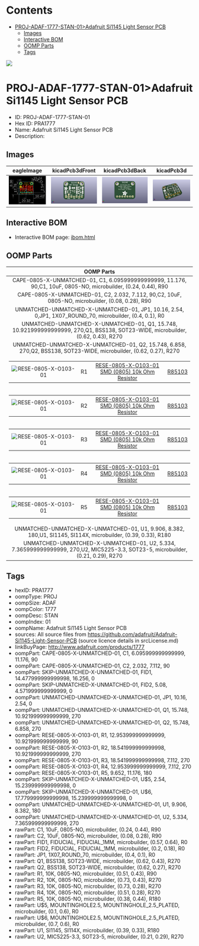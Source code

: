 



Contents
========

* [PROJ-ADAF-1777-STAN-01>Adafruit Si1145 Light Sensor PCB](#proj-adaf-1777-stan-01adafruit-si1145-light-sensor-pcb)
	* [Images](#images)
	* [Interactive BOM](#interactive-bom)
	* [OOMP Parts](#oomp-parts)
	* [Tags](#tags)
  
![][im]
# PROJ-ADAF-1777-STAN-01>Adafruit Si1145 Light Sensor PCB

- ID: PROJ-ADAF-1777-STAN-01
- Hex ID: PRA1777
- Name: Adafruit Si1145 Light Sensor PCB
- Description: 

## Images
  
  

|eagleImage|kicadPcb3dFront|kicadPcb3dBack|kicadPcb3d|
| :---: | :---: | :---: | :---: |
|[![eagleImage](eagleImage_140.png)](eagleImage_600.png)|[![kicadPcb3dFront](kicadPcb3dFront_140.png)](kicadPcb3dFront_600.png)|[![kicadPcb3dBack](kicadPcb3dBack_140.png)](kicadPcb3dBack_600.png)|[![kicadPcb3d](kicadPcb3d_140.png)](kicadPcb3d_600.png)|

## Interactive BOM

- Interactive BOM page: [ibom.html](kicad/bom/ibom.html)

## OOMP Parts
  

|OOMP Parts|
| :---: |
|CAPE-0805-X-UNMATCHED-01, C1, 6.095999999999999, 11.176, 90,C1, 10uF, 0805-NO, microbuilder, (0.24, 0.44), R90|
|CAPE-0805-X-UNMATCHED-01, C2, 2.032, 7.112, 90,C2, 10uF, 0805-NO, microbuilder, (0.08, 0.28), R90|
|UNMATCHED-UNMATCHED-X-UNMATCHED-01, JP1, 10.16, 2.54, 0,JP1, 1X07_ROUND_70, microbuilder, (0.4, 0.1), R0|
|UNMATCHED-UNMATCHED-X-UNMATCHED-01, Q1, 15.748, 10.921999999999999, 270,Q1, BSS138, SOT23-WIDE, microbuilder, (0.62, 0.43), R270|
|UNMATCHED-UNMATCHED-X-UNMATCHED-01, Q2, 15.748, 6.858, 270,Q2, BSS138, SOT23-WIDE, microbuilder, (0.62, 0.27), R270|
|<table><tr><td>![RESE-0805-X-O103-01](https://raw.githubusercontent.com/oomlout/oomlout_OOMP_parts/main/RESE-0805-X-O103-01/image_140.jpg)</td><td> R1</td><td>[RESE-0805-X-O103-01<br>SMD (0805) 10k Ohm Resistor](https://github.com/oomlout/oomlout_OOMP_parts/tree/main/RESE-0805-X-O103-01/)</td><td>[R85103](https://github.com/oomlout/oomlout_OOMP_parts/tree/main/RESE-0805-X-O103-01/)</td></tr></table>|
|<table><tr><td>![RESE-0805-X-O103-01](https://raw.githubusercontent.com/oomlout/oomlout_OOMP_parts/main/RESE-0805-X-O103-01/image_140.jpg)</td><td> R2</td><td>[RESE-0805-X-O103-01<br>SMD (0805) 10k Ohm Resistor](https://github.com/oomlout/oomlout_OOMP_parts/tree/main/RESE-0805-X-O103-01/)</td><td>[R85103](https://github.com/oomlout/oomlout_OOMP_parts/tree/main/RESE-0805-X-O103-01/)</td></tr></table>|
|<table><tr><td>![RESE-0805-X-O103-01](https://raw.githubusercontent.com/oomlout/oomlout_OOMP_parts/main/RESE-0805-X-O103-01/image_140.jpg)</td><td> R3</td><td>[RESE-0805-X-O103-01<br>SMD (0805) 10k Ohm Resistor](https://github.com/oomlout/oomlout_OOMP_parts/tree/main/RESE-0805-X-O103-01/)</td><td>[R85103](https://github.com/oomlout/oomlout_OOMP_parts/tree/main/RESE-0805-X-O103-01/)</td></tr></table>|
|<table><tr><td>![RESE-0805-X-O103-01](https://raw.githubusercontent.com/oomlout/oomlout_OOMP_parts/main/RESE-0805-X-O103-01/image_140.jpg)</td><td> R4</td><td>[RESE-0805-X-O103-01<br>SMD (0805) 10k Ohm Resistor](https://github.com/oomlout/oomlout_OOMP_parts/tree/main/RESE-0805-X-O103-01/)</td><td>[R85103](https://github.com/oomlout/oomlout_OOMP_parts/tree/main/RESE-0805-X-O103-01/)</td></tr></table>|
|<table><tr><td>![RESE-0805-X-O103-01](https://raw.githubusercontent.com/oomlout/oomlout_OOMP_parts/main/RESE-0805-X-O103-01/image_140.jpg)</td><td> R5</td><td>[RESE-0805-X-O103-01<br>SMD (0805) 10k Ohm Resistor](https://github.com/oomlout/oomlout_OOMP_parts/tree/main/RESE-0805-X-O103-01/)</td><td>[R85103](https://github.com/oomlout/oomlout_OOMP_parts/tree/main/RESE-0805-X-O103-01/)</td></tr></table>|
|UNMATCHED-UNMATCHED-X-UNMATCHED-01, U1, 9.906, 8.382, 180,U1, SI1145, SI114X, microbuilder, (0.39, 0.33), R180|
|UNMATCHED-UNMATCHED-X-UNMATCHED-01, U2, 5.334, 7.365999999999999, 270,U2, MIC5225-3.3, SOT23-5, microbuilder, (0.21, 0.29), R270|

## Tags

- hexID: PRA1777
- oompType: PROJ
- oompSize: ADAF
- oompColor: 1777
- oompDesc: STAN
- oompIndex: 01
- oompName: Adafruit Si1145 Light Sensor PCB
- sources: All source files from https://github.com/adafruit/Adafruit-Si1145-Light-Sensor-PCB (source licence details in srcLicense.md)
- linkBuyPage: http://www.adafruit.com/products/1777
- oompPart: CAPE-0805-X-UNMATCHED-01, C1, 6.095999999999999, 11.176, 90
- oompPart: CAPE-0805-X-UNMATCHED-01, C2, 2.032, 7.112, 90
- oompPart: SKIP-UNMATCHED-X-UNMATCHED-01, FID1, 14.477999999999998, 16.256, 0
- oompPart: SKIP-UNMATCHED-X-UNMATCHED-01, FID2, 5.08, 4.571999999999999, 0
- oompPart: UNMATCHED-UNMATCHED-X-UNMATCHED-01, JP1, 10.16, 2.54, 0
- oompPart: UNMATCHED-UNMATCHED-X-UNMATCHED-01, Q1, 15.748, 10.921999999999999, 270
- oompPart: UNMATCHED-UNMATCHED-X-UNMATCHED-01, Q2, 15.748, 6.858, 270
- oompPart: RESE-0805-X-O103-01, R1, 12.953999999999999, 10.921999999999999, 90
- oompPart: RESE-0805-X-O103-01, R2, 18.541999999999998, 10.921999999999999, 270
- oompPart: RESE-0805-X-O103-01, R3, 18.541999999999998, 7.112, 270
- oompPart: RESE-0805-X-O103-01, R4, 12.953999999999999, 7.112, 270
- oompPart: RESE-0805-X-O103-01, R5, 9.652, 11.176, 180
- oompPart: SKIP-UNMATCHED-X-UNMATCHED-01, U$5, 2.54, 15.239999999999998, 0
- oompPart: SKIP-UNMATCHED-X-UNMATCHED-01, U$6, 17.779999999999998, 15.239999999999998, 0
- oompPart: UNMATCHED-UNMATCHED-X-UNMATCHED-01, U1, 9.906, 8.382, 180
- oompPart: UNMATCHED-UNMATCHED-X-UNMATCHED-01, U2, 5.334, 7.365999999999999, 270
- rawPart: C1, 10uF, 0805-NO, microbuilder, (0.24, 0.44), R90
- rawPart: C2, 10uF, 0805-NO, microbuilder, (0.08, 0.28), R90
- rawPart: FID1, FIDUCIAL, FIDUCIAL_1MM, microbuilder, (0.57, 0.64), R0
- rawPart: FID2, FIDUCIAL, FIDUCIAL_1MM, microbuilder, (0.2, 0.18), R0
- rawPart: JP1, 1X07_ROUND_70, microbuilder, (0.4, 0.1), R0
- rawPart: Q1, BSS138, SOT23-WIDE, microbuilder, (0.62, 0.43), R270
- rawPart: Q2, BSS138, SOT23-WIDE, microbuilder, (0.62, 0.27), R270
- rawPart: R1, 10K, 0805-NO, microbuilder, (0.51, 0.43), R90
- rawPart: R2, 10K, 0805-NO, microbuilder, (0.73, 0.43), R270
- rawPart: R3, 10K, 0805-NO, microbuilder, (0.73, 0.28), R270
- rawPart: R4, 10K, 0805-NO, microbuilder, (0.51, 0.28), R270
- rawPart: R5, 10K, 0805-NO, microbuilder, (0.38, 0.44), R180
- rawPart: U$5, MOUNTINGHOLE2.5, MOUNTINGHOLE_2.5_PLATED, microbuilder, (0.1, 0.6), R0
- rawPart: U$6, MOUNTINGHOLE2.5, MOUNTINGHOLE_2.5_PLATED, microbuilder, (0.7, 0.6), R0
- rawPart: U1, SI1145, SI114X, microbuilder, (0.39, 0.33), R180
- rawPart: U2, MIC5225-3.3, SOT23-5, microbuilder, (0.21, 0.29), R270



[im]: kicadPcb3d_450.png
